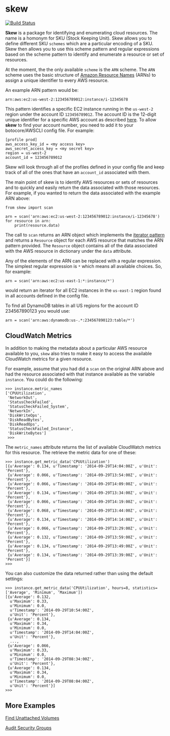 skew
====

[![Build Status](https://travis-ci.org/scopely-devops/skew.svg?branch=develop)](https://travis-ci.org/scopely-devops/skew)

**Skew** is a package for identifying and enumerating cloud resources.
The name is a homonym for SKU (Stock Keeping Unit).  Skew allows you to
define different SKU ``schemes`` which are a particular encoding of a
SKU.  Skew then allows you to use this scheme pattern and regular expressions
based on the scheme pattern to identify and enumerate a resource or set
of resources.

At the moment, the the only available ``scheme`` is the ``ARN`` scheme.
The ``ARN`` scheme uses the basic structure of
[Amazon Resource Names](http://docs.aws.amazon.com/general/latest/gr/aws-arns-and-namespaces.html) (ARNs) to assign a unique identifier to every AWS
resource.

An example ARN pattern would be:

    arn:aws:ec2:us-west-2:123456789012:instance/i-12345678

This pattern identifies a specific EC2 instance running in the ``us-west-2``
region under the account ID ``123456789012``.  The account ID is the 12-digit
unique identifier for a specific AWS account as described
[here](http://docs.aws.amazon.com/general/latest/gr/acct-identifiers.html).
To allow **skew** to find your account number, you need to add it to your
botocore/AWSCLI config file.  For example:

    [profile prod]
    aws_access_key_id = <my access key>
    aws_secret_access_key = <my secret key>
    region = us-west-2
    account_id = 123456789012

Skew will look through all of the profiles defined in your config file and
keep track of all of the ones that have an ``account_id`` associated with
them.

The main point of skew is to identify AWS resources or sets of resources and
to quickly and easily return the data associated with those resources.
For example, if you wanted to return the data associated with the example
ARN above:

    from skew import scan

	arn = scan('arn:aws:ec2:us-west-2:123456789012:instance/i-12345678')
	for resource in arn:
	    print(resource.data)

The call to ``scan`` returns an ARN object which implements the
[iterator pattern](https://docs.python.org/2/library/stdtypes.html#iterator-types)
and returns a ``Resource`` object for each AWS resource that matches the
ARN pattern provided.  The ``Resource`` object contains all of the data
associated with the AWS resource in dictionary under the ``data`` attribute.

Any of the elements of the ARN can be replaced with a regular expression.
The simplest regular expression is ``*`` which means all available choices.
So, for example:

    arn = scan('arn:aws:ec2:us-east-1:*:instance/*')

would return an iterator for all EC2 instances in the ``us-east-1`` region
found in all accounts defined in the config file.

To find all DynamoDB tables in all US regions for the account ID 234567890123
you would use:

    arn = scan('arn:aws:dynamodb:us-.*:234567890123:table/*')

CloudWatch Metrics
------------------

In addition to making the metadata about a particular AWS resource available
to you, ``skew`` also tries to make it easy to access the available CloudWatch
metrics for a given resource.

For example, assume that you had did a ``scan`` on the original ARN above
and had the resource associated with that instance available as the variable
``instance``.  You could do the following:

    >>> instance.metric_names
	['CPUUtilization',
     'NetworkOut',
     'StatusCheckFailed',
     'StatusCheckFailed_System',
     'NetworkIn',
     'DiskWriteOps',
     'DiskReadBytes',
     'DiskReadOps',
     'StatusCheckFailed_Instance',
     'DiskWriteBytes']
	 >>>

The ``metric_names`` attribute returns the list of available CloudWatch metrics
for this resource.  The retrieve the metric data for one of these:

    >>> instance.get_metric_data('CPUUtilization')
	[{u'Average': 0.134, u'Timestamp': '2014-09-29T14:04:00Z', u'Unit': 'Percent'},
     {u'Average': 0.066, u'Timestamp': '2014-09-29T13:54:00Z', u'Unit': 'Percent'},
     {u'Average': 0.066, u'Timestamp': '2014-09-29T14:09:00Z', u'Unit': 'Percent'},
     {u'Average': 0.134, u'Timestamp': '2014-09-29T13:34:00Z', u'Unit': 'Percent'},
     {u'Average': 0.066, u'Timestamp': '2014-09-29T14:19:00Z', u'Unit': 'Percent'},
     {u'Average': 0.068, u'Timestamp': '2014-09-29T13:44:00Z', u'Unit': 'Percent'},
     {u'Average': 0.134, u'Timestamp': '2014-09-29T14:14:00Z', u'Unit': 'Percent'},
     {u'Average': 0.066, u'Timestamp': '2014-09-29T13:29:00Z', u'Unit': 'Percent'},
     {u'Average': 0.132, u'Timestamp': '2014-09-29T13:59:00Z', u'Unit': 'Percent'},
     {u'Average': 0.134, u'Timestamp': '2014-09-29T13:49:00Z', u'Unit': 'Percent'},
     {u'Average': 0.134, u'Timestamp': '2014-09-29T13:39:00Z', u'Unit': 'Percent'}]
    >>>

You can also customize the data returned rather than using the default settings:

    >>> instance.get_metric_data('CPUUtilization', hours=8, statistics=['Average', 'Minimum', 'Maximum'])
	[{u'Average': 0.132,
      u'Maximum': 0.33,
      u'Minimum': 0.0,
      u'Timestamp': '2014-09-29T10:54:00Z',
      u'Unit': 'Percent'},
     {u'Average': 0.134,
      u'Maximum': 0.34,
      u'Minimum': 0.0,
      u'Timestamp': '2014-09-29T14:04:00Z',
      u'Unit': 'Percent'},
	  ...,
     {u'Average': 0.066,
      u'Maximum': 0.33,
      u'Minimum': 0.0,
      u'Timestamp': '2014-09-29T08:34:00Z',
      u'Unit': 'Percent'},
     {u'Average': 0.134,
      u'Maximum': 0.34,
      u'Minimum': 0.0,
      u'Timestamp': '2014-09-29T08:04:00Z',
      u'Unit': 'Percent'}]
    >>>
	  
More Examples
-------------

[Find Unattached Volumes](https://gist.github.com/garnaat/73804a6b0bd506ee6075)

[Audit Security Groups](https://gist.github.com/garnaat/4123f1aefe7d65df9b48)
